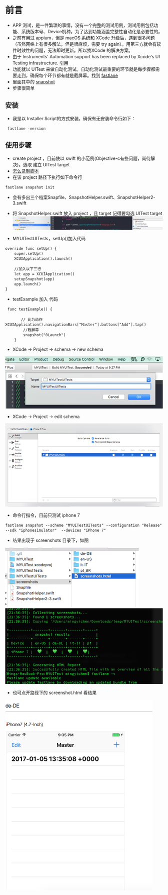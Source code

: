 # 前言
* APP 测试，是一件繁琐的事情，没有一个完整的测试用例，测试用例包括功能、系统版本号、Device机种。为了达到功能涵盖完整性自动化是必要性的。
* 之前有用过 appium，但是 macOS 系统和 XCode 升级后，遇到很多问题（虽然网络上有很多解法，但是很麻烦，需要 try again）。用第三方就会有软件时效性的问题，无法即时更新。所以找XCode 的解决方案。
* 由于 Instruments' Automation support has been replaced by Xcode's UI Testing infrastructure. [引用](https://forums.developer.apple.com/thread/48936)
* 功能就以 UITest 来做自动化测试。自动化测试最重要的环节就是每步骤都需要走到，确保每个环节都有就是截屏幕。找到 [fastlane](https://github.com/fastlane/fastlane)
* 里面其中的 [snapshot](https://github.com/fastlane/fastlane/tree/master/snapshot)
* 步骤很简单


## 安装
* 我是以 Installer Script的方式安装。确保有无安装命令行如下：

~~~
 fastlane -version
~~~

## 使用步骤
* create project ，目前使以 swift 的小范例(Objective-c有些问题，尚待解决)。选取 建立 UITest target 
* [怎么录制脚本](https://onevcat.com/2015/09/ui-testing/)
* 在该 project 路径下执行如下命令行

~~~
fastlane snapshot init
~~~

* 会有多出三个档案Snapfile、SnapshotHelper.swift、SnapshotHelper2-3.swift

* 将 SnapshotHelper.swift 放入 project ，且 target 记得要勾选 UITest target
	<img src="images/import.png">

* MYUITestUITests，setUp()加入代码

~~~
override func setUp() {
    super.setUp()             
    XCUIApplication().launch()
         
    //加入以下三行
    let app = XCUIApplication()
    setupSnapshot(app)
    app.launch()
}
~~~

* testExample 加入 代码	

~~~
 func testExample() {
        
       // 此为动作XCUIApplication().navigationBars["Master"].buttons["Add"].tap()
		//截屏幕
        snapshot("0Launch")
    }
~~~	

* XCode -> Project -> schema -> new schema 

<img src="images/newschema.png">

* XCode -> Project -> edit schema 

<img src="images/editschema.png">



* 命令行指令，目前只测试 iphone 7

~~~
fastlane snapshot --scheme "MYUITestUITests" --configuration "Release"  --sdk "iphonesimulator"  --devices "iPhone 7"
~~~

* 结果出现于 screenshots 目录下，如图

<img src="images/result.png">
<img src="images/result3.png">

* 也可点开路径下的 screenshot.html 看结果

<img src="images/result2.png">
 
